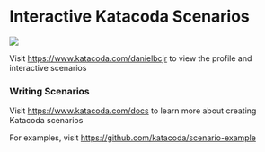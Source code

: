 # Interactive Katacoda Scenarios

[![](http://shields.katacoda.com/katacoda/danielbcjr/count.svg)](https://www.katacoda.com/danielbcjr "Get your profile on Katacoda.com")

Visit https://www.katacoda.com/danielbcjr to view the profile and interactive scenarios

### Writing Scenarios
Visit https://www.katacoda.com/docs to learn more about creating Katacoda scenarios

For examples, visit https://github.com/katacoda/scenario-example
